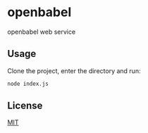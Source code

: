 # openbabel

openbabel web service

## Usage
Clone the project, enter the directory and run:

```bash
node index.js
```

## License

[MIT](./LICENSE)
